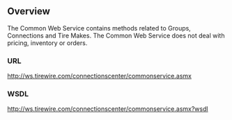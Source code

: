 ## Overview
The Common Web Service contains methods related to Groups, Connections and Tire Makes. The Common Web Service does not deal with pricing, inventory or orders.

### URL
http://ws.tirewire.com/connectionscenter/commonservice.asmx

### WSDL
http://ws.tirewire.com/connectionscenter/commonservice.asmx?wsdl
